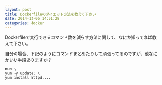 ```yaml
---
layout: post
title: Dockerfileのダイエット方法を教えて下さい
date: 2014-12-06 14:01:28
categories: docker
---
```

<p>Dockerfileで実行できるコマンド数を減らす方法に関して、なにか知ってれば教えて下さい。</p>

<p>自分の場合、下記のようにコマンドまとめたりして頑張ってるのですが、他なにかいい手段ありますか？</p>

```
RUN \
yum -y update; \
yum install httpd....
```
